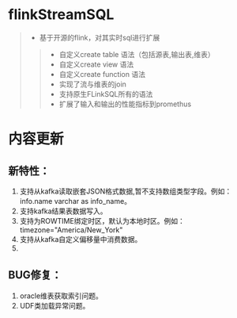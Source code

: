 # flinkStreamSQL
> * 基于开源的flink，对其实时sql进行扩展   
>  >  * 自定义create table 语法（包括源表,输出表,维表）
>  >  * 自定义create view 语法
>  >  * 自定义create function 语法
>  >  * 实现了流与维表的join
>  >  * 支持原生FLinkSQL所有的语法
>  >  * 扩展了输入和输出的性能指标到promethus

 
# 内容更新

## 新特性：
 1. 支持从kafka读取嵌套JSON格式数据,暂不支持数组类型字段。例如：  info.name varchar as info_name。
 2. 支持kafka结果表数据写入。
 3. 支持为ROWTIME绑定时区，默认为本地时区。例如：timezone="America/New_York"
 4. 支持从kafka自定义偏移量中消费数据。
 5.

## BUG修复：

 1. oracle维表获取索引问题。
 2. UDF类加载异常问题。